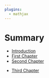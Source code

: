 ```yaml
---
plugins:
  - mathjax
---
```


# Summary

* [Introduction](README.md)
* [First Chapter](chapter1.md)
* [Second Chapter](chapter2.md)
- [Third Chapter](chapter3.md)

